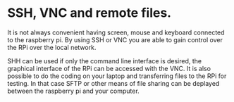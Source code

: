 # SSH, VNC and remote files.

It is not always convenient having screen, mouse and keyboard connected to the raspberry pi. By using SSH or VNC you are able to gain control over the RPi over the local network. 

SHH can be used if only the command line interface is desired, the graphical interface of the RPi can be accessed with the VNC. It is also possible to do the coding on your laptop and transferring files to the RPi for testing. In that case SFTP or other means of file sharing can be deplayed between the raspberry pi and your computer. 